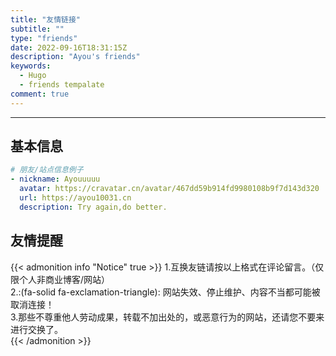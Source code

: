 ```yaml
---
title: "友情链接"
subtitle: ""
type: "friends"
date: 2022-09-16T18:31:15Z
description: "Ayou's friends"
keywords: 
  - Hugo
  - friends tempalate
comment: true
---
```


<!-- When you set data `friends.yml` in `yourProject/data/` directory, it will be automatically loaded here. -->
---
<!-- You can define additional content below for this page. -->
## 基本信息

```yaml
# 朋友/站点信息例子
- nickname: Ayouuuuu
  avatar: https://cravatar.cn/avatar/467dd59b914fd9980108b9f7d143d320
  url: https://ayou10031.cn
  description: Try again,do better.
```

## 友情提醒

{{< admonition info "Notice" true >}}
1.互换友链请按以上格式在评论留言。（仅限个人非商业博客/网站）  
2.:(fa-solid fa-exclamation-triangle): 网站失效、停止维护、内容不当都可能被取消连接！  
3.那些不尊重他人劳动成果，转载不加出处的，或恶意行为的网站，还请您不要来进行交换了。  
{{< /admonition >}}
